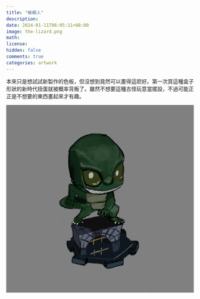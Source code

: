 ```yaml
---
title: "蜥蜴人"
description: 
date: 2024-01-11T06:05:11+08:00
image: the-lizard.png 
math: 
license: 
hidden: false
comments: true
categories: artwork
---
```

本來只是想試試新製作的色板，但沒想到竟然可以畫得這麽好。第一次買這種盒子形狀的新時代扭蛋就被概率背叛了。雖然不想要這種古怪玩意當擺設，不過可能正正是不想要的東西畫起來才有趣。

![the-lizard](the-lizard.png)
